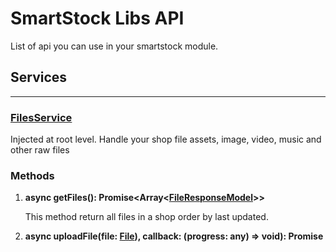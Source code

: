 # SmartStock Libs API

List of api you can use in your smartstock module.

## Services
________________________________________________________________________________________

### [FilesService](./src/services/files.service.ts) 

Injected at root level. Handle your shop file assets, image, video, music and other raw files

### Methods

1. **async getFiles(): Promise<Array<[FileResponseModel](./src/models/file-response.model.ts)>>**

   This method return all files in a shop order by last updated.


2. **async uploadFile(file: [File](https://developer.mozilla.org/en-US/docs/Web/API/File)), callback: (progress: any) => void): Promise<string>**



